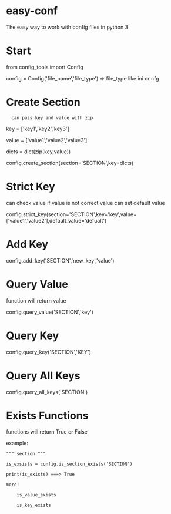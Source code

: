 # easy-conf
The easy way to work with config files in python 3


# Start
  from config_tools import Config

  config = Config('file_name','file_type') => file_type like ini or cfg

# Create Section 

      can pass key and value with zip

key = ['key1','key2','key3']

value = ['value1','value2','value3']

dicts = dict(zip(key,value))

config.create_section(section='SECTION',key=dicts)


# Strict Key
can check value if value is not correct value can set default value

config.strict_key(section='SECTION',key='key',value=['value1','value2'],default_value='defualt')


# Add Key

config.add_key('SECTION','new_key','value')

# Query Value

function will return value

config.query_value('SECTION','key')

# Query Key

config.query_key('SECTION','KEY')

# Query All Keys

config.query_all_keys('SECTION')


# Exists Functions

functions will return True or False

example:

    """ section """

    is_exsists = config.is_section_exists('SECTION')

    print(is_exists) ===> True

    more:

        is_value_exists
        
        is_key_exists

